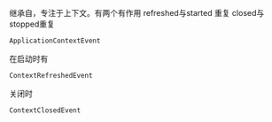 继承自，专注于上下文。有两个有作用
refreshed与started 重复
closed与stopped重复

```html
ApplicationContextEvent
```

在启动时有

```html
ContextRefreshedEvent
```

关闭时

```html
ContextClosedEvent
```